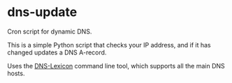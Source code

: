 # dns-update

Cron script for dynamic DNS. 

This is a simple Python script that checks your IP address, and if it has changed updates a DNS A-record.

Uses the [DNS-Lexicon](https://dns-lexicon.readthedocs.io/) command line tool, which supports all the main DNS hosts.
